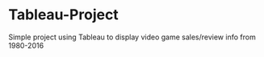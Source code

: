 # Tableau-Project
Simple project using Tableau to display video game sales/review info from 1980-2016
